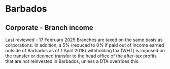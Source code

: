 # Barbados
## Corporate - Branch income
Last reviewed - 17 February 2025
Branches are taxed on the same basis as corporations. In addition, a 5% (reduced to 0% if paid out of income earned outside of Barbados as of 1 April 2018) withholding tax (WHT) is imposed on the transfer or deemed transfer to the head office of the after-tax profits that are not reinvested in Barbados, unless a DTA overrides this.
